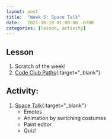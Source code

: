 ```yaml
---
layout: post
title:  "Week 5: Space Talk"
date:   2021-10-18 01:00:00 -0700
categories: [lesson, activity]
---
```


## Lesson

1. Scratch of the week!
2. [Code Club Paths](https://projects.raspberrypi.org/en/paths){:target="_blank"} 

## Activity: 

1. [Space Talk](https://projects.raspberrypi.org/en/projects/space-talk){:target="_blank"}
    * Emotes
    * Animation by switching costumes
    * Paint editor
    * Quiz!

